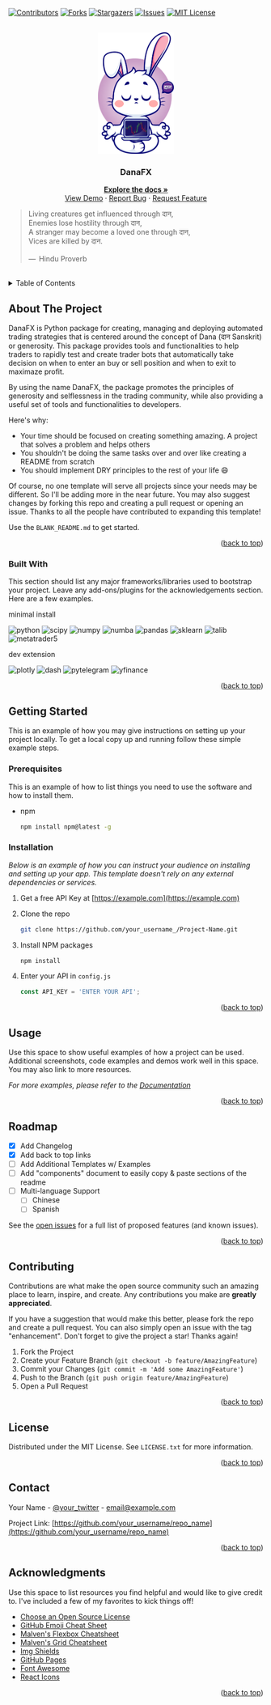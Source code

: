 <!-- Improved compatibility of back to top link: See: https://github.com/KevinEsh/danafx/pull/73 -->
<a name="readme-top"></a>
<!--
*** Thanks for checking out the Best-README-Template. If you have a suggestion
*** that would make this better, please fork the repo and create a pull request
*** or simply open an issue with the tag "enhancement".
*** Don't forget to give the project a star!
*** Thanks again! Now go create something AMAZING! :D
-->

<!-- PROJECT SHIELDS -->
<!--
*** I'm using markdown "reference style" links for readability.
*** Reference links are enclosed in brackets [ ] instead of parentheses ( ).
*** See the bottom of this document for the declaration of the reference variables
*** for contributors-url, forks-url, etc. This is an optional, concise syntax you may use.
*** https://www.markdownguide.org/basic-syntax/#reference-style-links
-->
[![Contributors][contributors-shield]][contributors-url]
[![Forks][forks-shield]][forks-url]
[![Stargazers][stars-shield]][stars-url]
[![Issues][issues-shield]][issues-url]
[![MIT License][license-shield]][license-url]

<!-- PROJECT LOGO -->
<br />
<div align="center">
  <a href="https://github.com/KevinEsh/danafx">
    <img src="images/danafxv2.png" alt="Logo" width="150" height="240">
  </a>

  <h3 align="center">DanaFX</h3>

  <p align="center">
    <a href="https://github.com/KevinEsh/danafx/wiki"><strong>Explore the docs »</strong></a>
    <br />
    <a href="https://github.com/KevinEsh/danafx">View Demo</a>
    ·
    <a href="https://github.com/KevinEsh/danafx/issues">Report Bug</a>
    ·
    <a href="https://github.com/KevinEsh/danafx/issues">Request Feature</a>
  </p>
</div>
<blockquote cite="http://www.worldwildlife.org/who/index.html">
  Living creatures get influenced through दान,<br/>
  Enemies lose hostility through दान,<br/>
  A stranger may become a loved one through दान,<br/>
  Vices are killed by दान.<br/><br/>
  —  Hindu Proverb
</blockquote>
<br/>

<!-- TABLE OF CONTENTS -->
<details>
  <summary>Table of Contents</summary>
  <ol>
    <li>
      <a href="#about-the-project">About The Project</a>
      <ul>
        <li><a href="#built-with">Built With</a></li>
      </ul>
    </li>
    <li>
      <a href="#getting-started">Getting Started</a>
      <ul>
        <li><a href="#prerequisites">Prerequisites</a></li>
        <li><a href="#installation">Installation</a></li>
      </ul>
    </li>
    <li><a href="#usage">Usage</a></li>
    <li><a href="#roadmap">Roadmap</a></li>
    <li><a href="#contributing">Contributing</a></li>
    <li><a href="#license">License</a></li>
    <li><a href="#contact">Contact</a></li>
    <li><a href="#acknowledgments">Acknowledgments</a></li>
  </ol>
</details>

<!-- ABOUT THE PROJECT -->
## About The Project

DanaFX is Python package for creating, managing and deploying automated trading strategies that is centered around the concept of Dana (दान Sanskrit) or generosity. This package provides tools and functionalities to help traders to rapidly test and create trader bots that automatically take decision on when to enter an buy or sell position and when to exit to maximaze profit.

By using the name DanaFX, the package promotes the principles of generosity and selflessness in the trading community, while also providing a useful set of tools and functionalities to developers.

Here's why:

* Your time should be focused on creating something amazing. A project that solves a problem and helps others
* You shouldn't be doing the same tasks over and over like creating a README from scratch
* You should implement DRY principles to the rest of your life :smile:

Of course, no one template will serve all projects since your needs may be different. So I'll be adding more in the near future. You may also suggest changes by forking this repo and creating a pull request or opening an issue. Thanks to all the people have contributed to expanding this template!

Use the `BLANK_README.md` to get started.

<p align="right">(<a href="#readme-top">back to top</a>)</p>

### Built With

This section should list any major frameworks/libraries used to bootstrap your project. Leave any add-ons/plugins for the acknowledgements section. Here are a few examples.

minimal install

![python][python-shield]
![scipy][scipy-shield]
![numpy][numpy-shield]
![numba][numba-shield]
![pandas][pandas-shield]
![sklearn][sklearn-shield]
![talib][talib-shield]
![metatrader5][mt5-shield]

dev extension

![plotly][plotly-shield] ![dash][dash-shield] ![pytelegram][pytelegram-shield] ![yfinance][yfinance-shield]

<p align="right">(<a href="#readme-top">back to top</a>)</p>

<!-- GETTING STARTED -->
## Getting Started

This is an example of how you may give instructions on setting up your project locally.
To get a local copy up and running follow these simple example steps.

### Prerequisites

This is an example of how to list things you need to use the software and how to install them.

* npm

  ```sh
  npm install npm@latest -g
  ```

### Installation

_Below is an example of how you can instruct your audience on installing and setting up your app. This template doesn't rely on any external dependencies or services._

1. Get a free API Key at [https://example.com](https://example.com)
2. Clone the repo

   ```sh
   git clone https://github.com/your_username_/Project-Name.git
   ```

3. Install NPM packages

   ```sh
   npm install
   ```

4. Enter your API in `config.js`

   ```js
   const API_KEY = 'ENTER YOUR API';
   ```

<p align="right">(<a href="#readme-top">back to top</a>)</p>

<!-- USAGE EXAMPLES -->
## Usage

Use this space to show useful examples of how a project can be used. Additional screenshots, code examples and demos work well in this space. You may also link to more resources.

_For more examples, please refer to the [Documentation](https://example.com)_

<p align="right">(<a href="#readme-top">back to top</a>)</p>

<!-- ROADMAP -->
## Roadmap

* [x] Add Changelog
* [x] Add back to top links
* [ ] Add Additional Templates w/ Examples
* [ ] Add "components" document to easily copy & paste sections of the readme
* [ ] Multi-language Support
  * [ ] Chinese
  * [ ] Spanish

See the [open issues](https://github.com/KevinEsh/danafx/issues) for a full list of proposed features (and known issues).

<p align="right">(<a href="#readme-top">back to top</a>)</p>

<!-- CONTRIBUTING -->
## Contributing

Contributions are what make the open source community such an amazing place to learn, inspire, and create. Any contributions you make are **greatly appreciated**.

If you have a suggestion that would make this better, please fork the repo and create a pull request. You can also simply open an issue with the tag "enhancement".
Don't forget to give the project a star! Thanks again!

1. Fork the Project
2. Create your Feature Branch (`git checkout -b feature/AmazingFeature`)
3. Commit your Changes (`git commit -m 'Add some AmazingFeature'`)
4. Push to the Branch (`git push origin feature/AmazingFeature`)
5. Open a Pull Request

<p align="right">(<a href="#readme-top">back to top</a>)</p>

<!-- LICENSE -->
## License

Distributed under the MIT License. See `LICENSE.txt` for more information.

<p align="right">(<a href="#readme-top">back to top</a>)</p>

<!-- CONTACT -->
## Contact

Your Name - [@your_twitter](https://twitter.com/your_username) - email@example.com

Project Link: [https://github.com/your_username/repo_name](https://github.com/your_username/repo_name)

<p align="right">(<a href="#readme-top">back to top</a>)</p>

<!-- ACKNOWLEDGMENTS -->
## Acknowledgments

Use this space to list resources you find helpful and would like to give credit to. I've included a few of my favorites to kick things off!

* [Choose an Open Source License](https://choosealicense.com)
* [GitHub Emoji Cheat Sheet](https://www.webpagefx.com/tools/emoji-cheat-sheet)
* [Malven's Flexbox Cheatsheet](https://flexbox.malven.co/)
* [Malven's Grid Cheatsheet](https://grid.malven.co/)
* [Img Shields](https://shields.io)
* [GitHub Pages](https://pages.github.com)
* [Font Awesome](https://fontawesome.com)
* [React Icons](https://react-icons.github.io/react-icons/search)

<p align="right">(<a href="#readme-top">back to top</a>)</p>

<!-- MARKDOWN LINKS & IMAGES -->
<!-- https://www.markdownguide.org/basic-syntax/#reference-style-links -->
[contributors-shield]: https://img.shields.io/github/contributors/KevinEsh/danafx.svg?style=?style=flat
[contributors-url]: https://github.com/KevinEsh/danafx/graphs/contributors
[forks-shield]: https://img.shields.io/github/forks/KevinEsh/danafx.svg?style=?style=flat
[forks-url]: https://github.com/KevinEsh/danafx/network/members
[stars-shield]: https://img.shields.io/github/stars/KevinEsh/danafx.svg?style=?style=flat
[stars-url]: https://github.com/KevinEsh/danafx/stargazers
[issues-shield]: https://img.shields.io/github/issues/KevinEsh/danafx.svg?style=?style=flat
[issues-url]: https://github.com/KevinEsh/danafx/issues
[license-shield]: https://img.shields.io/github/license/KevinEsh/danafx.svg?style=?style=flat
[license-url]: https://github.com/KevinEsh/danafx/blob/master/LICENSE.txt
<!-- Dependencies -->
[python-shield]: https://img.shields.io/github/pipenv/locked/python-version/KevinEsh/danafx?color=blue&style=flat&logo=python
[numpy-shield]: https://img.shields.io/github/pipenv/locked/dependency-version/KevinEsh/danafx/numpy?color=CC99FF&style=flat&logo=numpy
[numba-shield]: https://img.shields.io/github/pipenv/locked/dependency-version/KevinEsh/danafx/numba?color=CC99FF&style=flat&logo=numba
[scipy-shield]: https://img.shields.io/github/pipenv/locked/dependency-version/KevinEsh/danafx/scipy?color=CC99FF&style=flat&logo=scipy
[pandas-shield]: https://img.shields.io/github/pipenv/locked/dependency-version/KevinEsh/danafx/pandas?color=CC99FF&style=flat&logo=pandas
[sklearn-shield]: https://img.shields.io/github/pipenv/locked/dependency-version/KevinEsh/danafx/scikit-learn?color=CC99FF&style=flat&logo=scikitlearn
[mt5-shield]: https://img.shields.io/github/pipenv/locked/dependency-version/KevinEsh/danafx/metatrader5?color=CC99FF&style=flat&logo=monster
[talib-shield]: https://img.shields.io/github/pipenv/locked/dependency-version/KevinEsh/danafx/ta-lib?color=CC99FF&style=flat&logo=alwaysdata
[plotly-shield]: https://img.shields.io/github/pipenv/locked/dependency-version/KevinEsh/danafx/dev/plotly?color=CC99FF&style=flat&logo=plotly
[yfinance-shield]: https://img.shields.io/github/pipenv/locked/dependency-version/KevinEsh/danafx/dev/yfinance?color=CC99FF&style=flat&logo=yahoo
[dash-shield]: https://img.shields.io/github/pipenv/locked/dependency-version/KevinEsh/danafx/dev/dash?color=CC99FF&style=flat&logo=dash
[pytelegram-shield]: https://img.shields.io/github/pipenv/locked/dependency-version/KevinEsh/danafx/dev/python-telegram-bot?color=CC99FF&style=flat&logo=telegram
